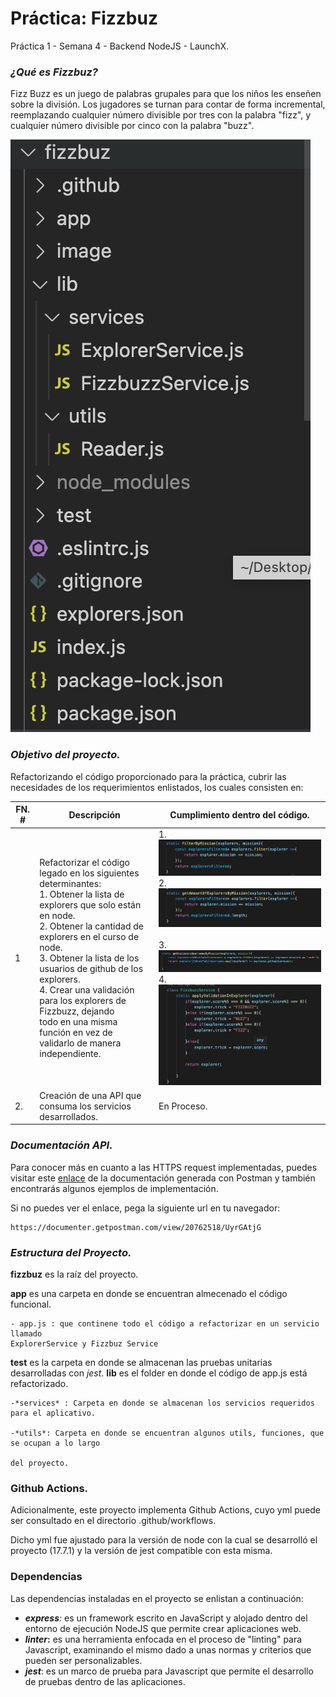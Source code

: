# Práctica: Fizzbuz

Práctica 1 - Semana 4 - Backend NodeJS - LaunchX.

### ***¿Qué es Fizzbuz?***

Fizz Buzz es un juego de palabras grupales para que los niños les enseñen sobre la división.
Los jugadores se turnan para contar de forma incremental, reemplazando cualquier número divisible por tres con la palabra "fizz", y cualquier número divisible por cinco con la palabra "buzz".

![1651199366187.png](image/README/1651199366187.png)

### ***Objetivo del proyecto.***

Refactorizando el código proporcionado para la práctica, cubrir las necesidades de los requerimientos enlistados, los cuales consisten en:

| FN. # | Descripción                                                                                                                                                                                                                                                                                                                                                                                                               | Cumplimiento dentro del código.                                                                                                                                                                                                                     |
| ----- | -------------------------------------------------------------------------------------------------------------------------------------------------------------------------------------------------------------------------------------------------------------------------------------------------------------------------------------------------------------------------------------------------------------------------- | ---------------------------------------------------------------------------------------------------------------------------------------------------------------------------------------------------------------------------------------------------- |
| 1     | Refactorizar el código legado en los siguientes<br />determinantes:<br />1. Obtener la lista de explorers que solo están en node.<br />2. Obtener la cantidad de explorers en el curso de node.<br />3. Obtener la lista de los usuarios de github de los explorers.<br />4. Crear una validación para los explorers de Fizzbuzz, dejando <br />todo en una misma función en vez de validarlo de manera independiente. | 1.![1651198341851.png](image/README/1651198341851.png)<br />2.![1651198355460.png](image/README/1651198355460.png)<br /><br />3.<br />![1651198400587.png](image/README/1651198400587.png)<br />4.<br />![1651198311220.png](image/README/1651198311220.png) |
| 2.    | Creación de una API que consuma los servicios desarrollados.                                                                                                                                                                                                                                                                                                                                                              | En Proceso.                                                                                                                                                                                                                                          |

### ***Documentación API.***

Para conocer más en cuanto a las HTTPS request implementadas, puedes visitar este [enlace](https://documenter.getpostman.com/view/20762518/UyrGAtjG) de la documentación generada con Postman y también encontrarás algunos ejemplos de implementación.

Si no puedes ver el enlace, pega la siguiente url en tu navegador:

```
https://documenter.getpostman.com/view/20762518/UyrGAtjG
```

### ***Estructura del Proyecto.***

**fizzbuz** es la raíz del proyecto.

**app** es una carpeta en donde se encuentran almecenado el código funcional.

    - app.js : que continene todo el código a refactorizar en un servicio llamado
	ExplorerService y Fizzbuz Service

**test** es la carpeta en donde se almacenan las pruebas unitarias desarrolladas con *jest*.
**lib** es el folder en donde el código de app.js está refactorizado.

    -*services* : Carpeta en donde se almacenan los servicios requeridos para el aplicativo.

    -*utils*: Carpeta en donde se encuentran algunos utils, funciones, que se ocupan a lo largo

    del proyecto.

### Github Actions.

Adicionalmente, este proyecto implementa Github Actions, cuyo yml puede ser consultado en el directorio .github/workflows.

Dicho yml fue ajustado para la versión de node con la cual se desarrolló el proyecto (17.7.1) y la versión de jest compatible con esta misma.

### **Dependencias**

Las dependencias instaladas en el proyecto se enlistan a continuación:

* ***express**:* es un framework escrito en JavaScript y alojado dentro del entorno de ejecución NodeJS que permite crear aplicaciones web.
* ***linter*:** es una herramienta enfocada en el proceso de "linting" para Javascript, examinando el mismo dado a unas normas y criterios que pueden ser personalizables.
* ***jest***: es un marco de prueba para Javascript que permite el desarrollo de pruebas dentro de las aplicaciones.
